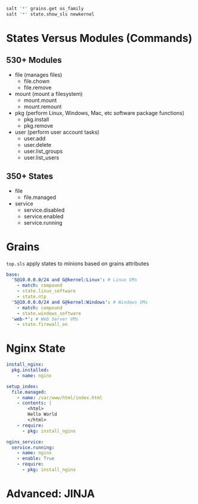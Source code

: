 ```bash
salt '*' grains.get os_family
salt '*' state.show_sls newkernel
```
# States Versus Modules (Commands)

## 530+ Modules
- file (manages files)
  - file.chown
  - file.remove
- mount (mount a filesystem)
  - mount.mount
  - mount.remount
- pkg (perform Linux, Windows, Mac, etc software package functions)
  - pkg.install
  - pkg.remove
- user (perform user account tasks)
  - user.add
  - user.delete
  - user.list_groups
  - user.list_users
## 350+ States
- file
  - file.managed
- service
  - service.disabled
  - service.enabled
  - service.running

# Grains
`top.sls` apply states to minions based on grains attributes
```yaml
base:
  'S@10.0.0.0/24 and G@kernel:Linux': # Linux VMs
    - match: compound
    - state.linux_software
    - state.ntp
  'S@10.0.0.0/24 and G@kernel:Windows': # Windows VMs
    - match: compound
    - state.windows_software
  'web-*': # Web Server VMs
    - state.firewall_on
```

# Nginx State
```yaml
install_nginx:
  pkg.installed:
    - name: nginx

setup_index:
  file.managed:
    - name: /var/www/html/index.html
    - contents: |
        <html>
        Hello World
        </html>
    - require:
      - pkg: install_nginx

nginx_service:
  service.running:
    - name: nginx
    - enable: True
    - require:
      - pkg: install_nginx
```

# Advanced: JINJA
